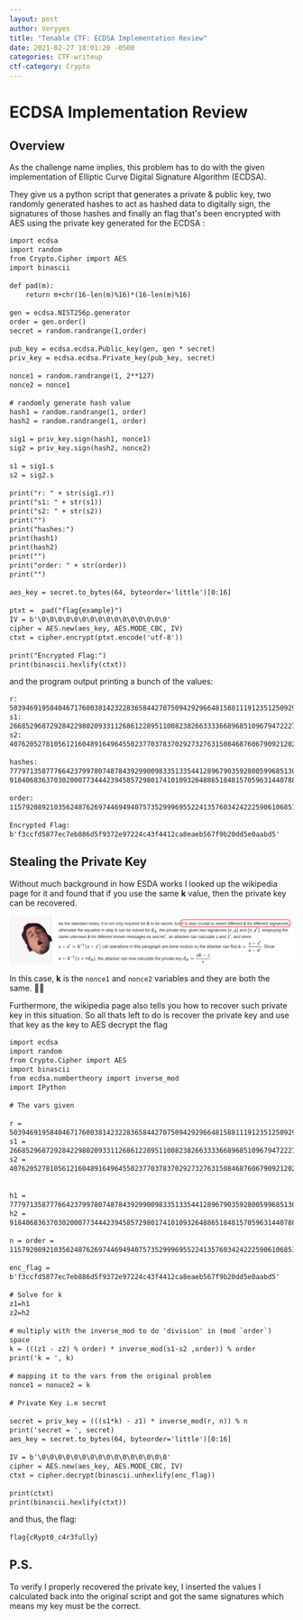 ```yaml
---
layout: post
author: Veryyes
title: "Tenable CTF: ECDSA Implementation Review"
date: 2021-02-27 18:01:20 -0500
categories: CTF-writeup
ctf-category: Crypto
---
```


# ECDSA Implementation Review

## Overview
As the challenge name implies, this problem has to do with the given implementation of Elliptic Curve Digital Signature Algorithm (ECDSA).

They give us a python script that generates a private & public key, two randomly generated hashes to act as hashed data to digitally sign, the signatures of those hashes and finally an flag that's been encrypted with AES using the private key generated for the ECDSA :

```
import ecdsa
import random
from Crypto.Cipher import AES
import binascii

def pad(m):
    return m+chr(16-len(m)%16)*(16-len(m)%16)

gen = ecdsa.NIST256p.generator
order = gen.order()
secret = random.randrange(1,order)
 
pub_key = ecdsa.ecdsa.Public_key(gen, gen * secret)
priv_key = ecdsa.ecdsa.Private_key(pub_key, secret)
 
nonce1 = random.randrange(1, 2**127)
nonce2 = nonce1
 
# randomly generate hash value
hash1 = random.randrange(1, order)
hash2 = random.randrange(1, order)
 
sig1 = priv_key.sign(hash1, nonce1)
sig2 = priv_key.sign(hash2, nonce2)

s1 = sig1.s
s2 = sig2.s

print("r: " + str(sig1.r))
print("s1: " + str(s1))
print("s2: " + str(s2))
print("")
print("hashes:")
print(hash1)
print(hash2)
print("")
print("order: " + str(order))
print("")

aes_key = secret.to_bytes(64, byteorder='little')[0:16]

ptxt =  pad("flag{example}")
IV = b'\0\0\0\0\0\0\0\0\0\0\0\0\0\0\0\0'
cipher = AES.new(aes_key, AES.MODE_CBC, IV)
ctxt = cipher.encrypt(ptxt.encode('utf-8'))

print("Encrypted Flag:")
print(binascii.hexlify(ctxt))
```

and the program output printing a bunch of the values:

```
r: 50394691958404671760038142322836584427075094292966481588111912351250929073849
s1: 26685296872928422980209331126861228951100823826633336689685109679472227918891
s2: 40762052781056121604891649645502377037837029273276315084687606790921202237960

hashes:
777971358777664237997807487843929900983351335441289679035928005996851307115
91840683637030200077344423945857298017410109326488651848157059631440788354195

order: 115792089210356248762697446949407573529996955224135760342422259061068512044369

Encrypted Flag:
b'f3ccfd5877ec7eb886d5f9372e97224c43f4412ca8eaeb567f9b20dd5e0aabd5'
```

## Stealing the Private Key

Without much background in how ESDA works I looked up the wikipedia page for it and found that if you use the same **k** value, then the private key can be recovered.

![wikipedia lol](assets/tenable-2020/ECDSA/ECDSA_wiki.PNG)

In this case, **k** is the `nonce1` and `nonce2` variables and they are both the same. 🤔🤔

Furthermore, the wikipedia page also tells you how to recover such private key in this situation. So all thats left to do is recover the private key and use that key as the key to AES decrypt the flag

```
import ecdsa
import random
from Crypto.Cipher import AES
import binascii
from ecdsa.numbertheory import inverse_mod
import IPython

# The vars given

r = 50394691958404671760038142322836584427075094292966481588111912351250929073849
s1 = 26685296872928422980209331126861228951100823826633336689685109679472227918891
s2 = 40762052781056121604891649645502377037837029273276315084687606790921202237960


h1 = 777971358777664237997807487843929900983351335441289679035928005996851307115
h2 = 91840683637030200077344423945857298017410109326488651848157059631440788354195

n = order = 115792089210356248762697446949407573529996955224135760342422259061068512044369

enc_flag = b'f3ccfd5877ec7eb886d5f9372e97224c43f4412ca8eaeb567f9b20dd5e0aabd5'

# Solve for k
z1=h1
z2=h2

# multiply with the inverse_mod to do 'division' in (mod `order`) space
k = (((z1 - z2) % order) * inverse_mod(s1-s2 ,order)) % order
print('k = ', k)

# mapping it to the vars from the original problem
nonce1 = nonuce2 = k

# Private Key i.e secret

secret = priv_key = (((s1*k) - z1) * inverse_mod(r, n)) % n
print('secret = ', secret)
aes_key = secret.to_bytes(64, byteorder='little')[0:16]

IV = b'\0\0\0\0\0\0\0\0\0\0\0\0\0\0\0\0'
cipher = AES.new(aes_key, AES.MODE_CBC, IV)
ctxt = cipher.decrypt(binascii.unhexlify(enc_flag))

print(ctxt)
print(binascii.hexlify(ctxt))
```
 
and thus, the flag:

`flag{cRypt0_c4r3fully}`

## P.S.

To verify I properly recovered the private key, I inserted the values I calculated back into the original script and got the same signatures which means my key must be the correct.